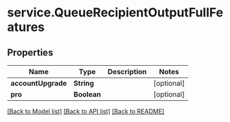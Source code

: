 # service.QueueRecipientOutputFullFeatures

## Properties
Name | Type | Description | Notes
------------ | ------------- | ------------- | -------------
**accountUpgrade** | **String** |  | [optional] 
**pro** | **Boolean** |  | [optional] 

[[Back to Model list]](../README.md#documentation-for-models) [[Back to API list]](../README.md#documentation-for-api-endpoints) [[Back to README]](../README.md)


